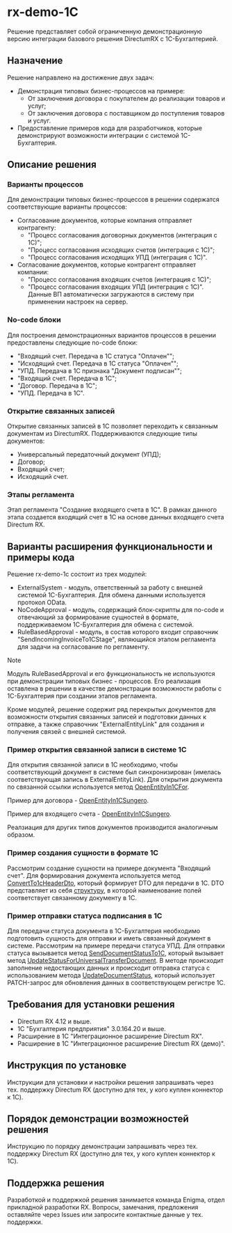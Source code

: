 # rx-demo-1C
Решение представляет собой ограниченную демонстрационную версию интеграции базового решения DirectumRX c 1C-Бухгалтерией.

## Назначение
Решение направлено на достижение двух задач: 
+ Демонстрация типовых бизнес-процессов на примере:
    - От заключения договора с покупателем до реализации товаров и услуг;
    - От заключения договора с поставщиком до поступления товаров и услуг.
+ Предоставление примеров кода для разработчиков, которые демонстрируют возможности интеграции с системой 1С-Бухгалтерия.
 
## Описание решения

### Варианты процессов
Для демонстрации типовых бизнес-процессов в решении содержатся соответствующие варианты процессов:
+ Согласование документов, которые компания отправляет контрагенту:
  - "Процесс согласования договорных документов (интеграция с 1С)";
  - "Процесс согласования исходящих счетов (интеграция с 1С)";
  - "Процесс согласования исходящих УПД (интеграция с 1С)".
+ Согласование документов, которые контрагент отправляет компании:
  - "Процесс согласования входящих счетов (интеграция с 1С)";
  - "Процесс согласования входящих УПД (интеграция с 1С)".
Данные ВП автоматически загружаются в систему при применении настроек на сервер.

### No-code блоки
Для построения демонстрационных вариантов процессов в решении предоставлены следующие no-code блоки:
+ "Входящий счет. Передача в 1С статуса "Оплачен"";
+ "Исходящий счет. Передача в 1С статуса "Оплачен"";
+ "УПД. Передача в 1С признака "Документ подписан"";
+ "Входящий счет. Передача в 1С";
+ "Договор. Передача в 1С";
+ "УПД. Передача в 1С".

### Открытие связанных записей 
Открытие связанных записей в 1С позволяет переходить к связанным документам из DirectumRX. Поддерживаются следующие типы документов:
+ Универсальный передаточный документ (УПД);
+ Договор;
+ Входящий счет;
+ Исходящий счет.

### Этапы регламента
Этап регламента "Создание входящего счета в 1С". В рамках данного этапа создается входящий счет в 1С на основе данных входящего счета Directum RX.

## Варианты расширения функциональности и примеры кода
Решение rx-demo-1c состоит из трех модулей: 
+ ExternalSystem - модуль, ответственный за работу с внешней системой 1С-Бухгалтерия. Для обмена данными используется протокол OData.
+ NoCodeApproval - модуль, содержащий блок-скрипты для no-code и отвечающий за формирование сущностей в формате, поддерживаемом 1С-Бухгалтерия для обмена с системой. 
+ RuleBasedApproval - модуль, в состав которого входит справочник "SendIncomingInvoiceTo1CStage", являющийся этапом регламента для задачи на согласование по регламенту.
> [!NOTE]  
> Модуль RuleBasedApproval и его функциональность не используются при демонстрации типовых  бизнес - процессов. Его реализация оставлена в решении в качестве демонстрации возможности работы с 1С-Бухгалтерия при создании этапов регламента. 

Кроме модулей, решение содержит ряд перекрытых документов для возможности открытия связанных записей и подготовки данных к отправке, а также справочник "ExternalEntityLink" для создания и получения связей с внешней системой.

### Пример открытия связанной записи в системе 1С
Для открытия связанной записи в 1С необходимо, чтобы соответствующий документ в системе был синхронизирован (имелась соответствующая запись в ExternalEntityLink).
Для открытия документа по связанной ссылки используется метод [OpenEntityIn1CFor](https://github.com/DirectumCompany/rx-demo-1c/blob/master/src/Packages/Sungero.Demo1C/Sungero.Demo1C.ClientBase/ModuleClientFunctions.cs#L17-L39).

Пример для договора - [OpenEntityIn1CSungero](https://github.com/DirectumCompany/rx-demo-1c/blob/master/src/Packages/Sungero.Demo1C/Sungero.Demo1C.ClientBase/Contract/ContractActions.cs#L12-L22).

 Пример для входящего счета - [OpenEntityIn1CSungero](https://github.com/DirectumCompany/rx-demo-1c/blob/master/src/Packages/Sungero.Demo1C/Sungero.Demo1C.ClientBase/IncomingInvoice/IncomingInvoiceActions.cs#L12-L22). 

Реалзиация для других типов документов производится аналогичным образом.
### Пример создания сущности в формате 1С
Рассмотрим создание сущности на примере документа "Входящий счет". Для формирования документа используется метод [ConvertTo1cHeaderDto](https://github.com/DirectumCompany/rx-demo-1c/blob/master/src/Packages/Sungero.Demo1C/Sungero.Demo1C.Server/IncomingInvoice/IncomingInvoiceServerFunctions.cs#L19-L33), который формирует DTO для передачи в 1С. DTO представляет из себя [структуру](https://github.com/DirectumCompany/rx-demo-1c/blob/master/src/Packages/Sungero.ExternalSystem/Sungero.ExternalSystem.Shared/ModuleStructures.cs#L16-L58), в которой наименование полей соответствует связанному документу в 1С.
### Пример отправки статуса подписания в 1С
Для передачи статуса документа в 1С-Бухгалтерия необходимо подготовить сущность для отправки и иметь связанный документ в системе. Рассмотрим на примере передачи статуса УПД.
Для отправки статуса вызывается метод [SendDocumentStatusTo1C](https://github.com/DirectumCompany/rx-demo-1c/blob/master/src/Packages/Sungero.NoCodeApproval/Sungero.NoCodeApproval.Server/ModuleServerFunctions.cs#L17-L39), который вызывает метод [UpdateStatusForUniversalTransferDocument](https://github.com/DirectumCompany/rx-demo-1c/blob/master/src/Packages/Sungero.NoCodeApproval/Sungero.NoCodeApproval.Server/ModuleServerFunctions.cs#L63-L67). В методе происходит заполнение недостающих данных и происходит отправка статуса с использованием метода [UpdateDocumentStatus](https://github.com/DirectumCompany/rx-demo-1c/blob/master/src/Packages/Sungero.ExternalSystem/Sungero.ExternalSystem.Server/ModuleServerFunctions.cs#L213-#L226), который использует PATCH-запрос для обновления данных в соответствующем регистре 1С.
 
## Требования для установки решения

 + Directum RX 4.12 и выше.
 + 1С "Бухгалтерия предприятия" 3.0.164.20 и выше.
 + Расширение в 1С "Интеграционное расширение Directum RX".
 + Расширение в 1С "Интеграционное расширение Directum RX (демо)".

## Инструкция по установке

Инструкции для установки и настройки решения запрашивать через тех. поддержку Directum RX (доступно для тех, у кого куплен коннектор к 1С).

## Порядок демонстрации возможностей решения

Инструкцию по порядку демонстрации запрашивать через тех. поддержку Directum RX (доступно для тех, у кого куплен коннектор к 1С).

## Поддержка решения 

Разработкой и поддержкой решения занимается команда Enigma, отдел прикладной разработки RX. 
Вопросы, замечания, предложения оставляйте через Issues или запросите контактные данные у тех. поддержки.